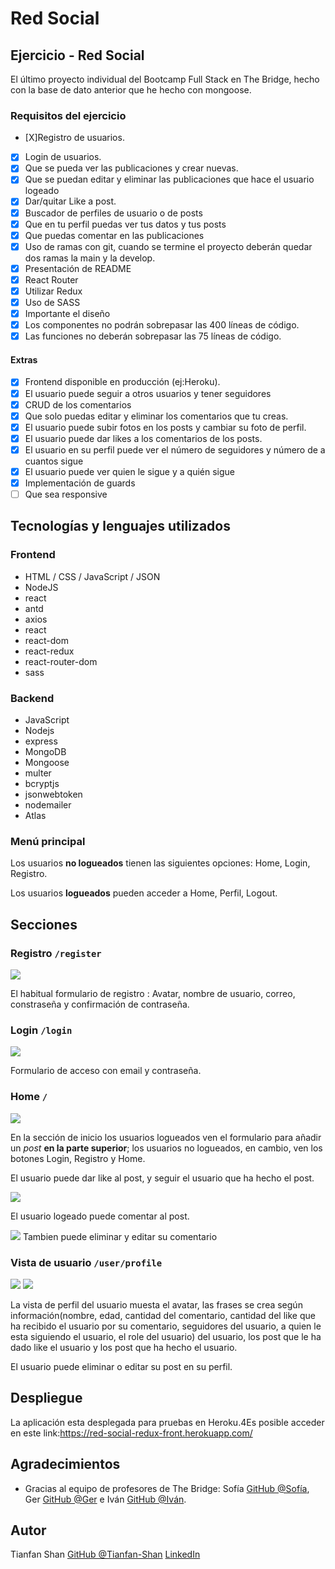 # Red Social

## Ejercicio - Red Social

El último proyecto individual del Bootcamp Full Stack en The Bridge, hecho con la base de dato anterior que he hecho con mongoose.

### Requisitos del ejercicio

- [X]Registro de usuarios.
- [X] Login de usuarios.
- [X] Que se pueda ver las publicaciones y crear nuevas.
- [X] Que se puedan editar y eliminar las publicaciones que hace el usuario logeado
- [X] Dar/quitar Like a post.
- [X] Buscador de perfiles de usuario o de posts
- [X] Que en tu perfil puedas ver tus datos y tus posts
- [X] Que puedas comentar en las publicaciones
- [X] Uso de ramas con git, cuando se termine el proyecto deberán quedar dos ramas la main y la develop.
- [X] Presentación de README
- [X] React Router
- [X] Utilizar Redux
- [X] Uso de SASS
- [X] Importante el diseño
- [X] Los componentes no podrán sobrepasar las 400 líneas de código.
- [X] Las funciones no deberán sobrepasar las 75 líneas de código.

#### Extras

- [X] Frontend disponible en producción (ej:Heroku).
- [X] El usuario puede seguir a otros usuarios y tener seguidores
- [X] CRUD de los comentarios
- [X] Que solo puedas editar y eliminar los comentarios que tu creas.
- [X] El usuario puede subir fotos en los posts y cambiar su foto de perfil.
- [X] El usuario puede dar likes a los comentarios de los posts.
- [X] El usuario en su perfil puede ver el número de seguidores y número de a cuantos sigue
- [X] El usuario puede ver quien le sigue y a quién sigue
- [X] Implementación de guards
- [ ] Que sea responsive

## Tecnologías y lenguajes utilizados

### Frontend

- HTML / CSS / JavaScript / JSON
- NodeJS
- react
- antd
- axios
- react
- react-dom
- react-redux
- react-router-dom
- sass

### Backend

- JavaScript
- Nodejs
- express
- MongoDB
- Mongoose
- multer
- bcryptjs
- jsonwebtoken
- nodemailer
- Atlas

### Menú principal

Los usuarios **no logueados** tienen las siguientes opciones: Home, Login, Registro.

Los usuarios **logueados** pueden acceder a Home, Perfil, Logout.

## Secciones

### Registro `/register`

![](./doc/%E5%B1%8F%E5%B9%95%E6%88%AA%E5%9B%BE%202022-07-13%20163257.png)

El habitual formulario de registro : Avatar, nombre de usuario, correo, constraseña y confirmación de contraseña.

### Login `/login`

![](./doc/%E5%B1%8F%E5%B9%95%E6%88%AA%E5%9B%BE%202022-07-13%20163142.png)

Formulario de acceso con email y contraseña.

### Home `/`

![](./doc/%E5%B1%8F%E5%B9%95%E6%88%AA%E5%9B%BE%202022-07-13%20174416.png)

En la sección de inicio los usuarios logueados ven el formulario para añadir un _post_ **en la parte superior**; los usuarios no logueados, en cambio, ven los botones Login, Registro y Home.

El usuario puede dar like al post, y seguir el usuario que ha hecho el post.

![](./doc/%E5%B1%8F%E5%B9%95%E6%88%AA%E5%9B%BE%202022-07-13%20202559.png)

El usuario logeado puede comentar al post.

![](./doc/%E5%B1%8F%E5%B9%95%E6%88%AA%E5%9B%BE%202022-07-13%20174056.png)
Tambien puede eliminar y editar su comentario

### Vista de usuario `/user/profile`

![](./doc/%E5%B1%8F%E5%B9%95%E6%88%AA%E5%9B%BE%202022-07-13%20175416.png)
![](./doc/%E5%B1%8F%E5%B9%95%E6%88%AA%E5%9B%BE%202022-07-13%20174222.png)

La vista de perfil del usuario muesta el avatar, las frases se crea según información(nombre, edad, cantidad del comentario, cantidad del like que ha recibido el usuario por su comentario, seguidores del usuario, a quien le esta siguiendo el usuario, el role del usuario) del usuario, los post que le ha dado like el usuario y los post que ha hecho el usuario.

El usuario puede eliminar o editar su post en su perfil.

## Despliegue

La aplicación esta desplegada para pruebas en Heroku.4Es posible acceder en este link:https://red-social-redux-front.herokuapp.com/


## Agradecimientos
* Gracias al equipo de profesores de The Bridge: Sofía [GitHub @Sofía](https://github.com/SofiaPinilla), Ger [GitHub @Ger](https://github.com/GeerDev) e Iván [GitHub @Iván](https://github.com/ivanpuebla10).

## Autor
Tianfan Shan [GitHub @Tianfan-Shan](https://github.com/tianfanshan) [LinkedIn](https://www.linkedin.com/in/tianfan-shan-084218241/)